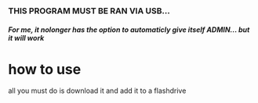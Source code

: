 ### THIS PROGRAM MUST BE RAN VIA USB...
##### For me, it nolonger has the option to automaticly give itself ADMIN... but it will work

# how to use
all you must do is download it and add it to a flashdrive
